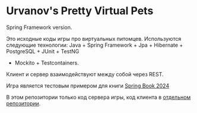 Urvanov's Pretty Virtual Pets
=============================

Spring Framework version.

Это исходные коды игры про виртуальных питомцев. 
Используются следующие технологии:
Java + Spring Framework + Jpa + Hibernate + PostgreSQL + JUnit + TestNG
+ Mockito + Testcontainers.

Клиент и сервер взаимодействуют между собой через REST.

Игра является тестовым примером для книги [Spring Book 2024](https://urvanov.ru/%d0%ba%d0%bd%d0%b8%d0%b3%d0%b8/spring-book-2024/)

В этом репозитории только код сервера игры, код клиента в [отдельном репозитории](https://github.com/urvanov-ru/virtualpets-client-js).

